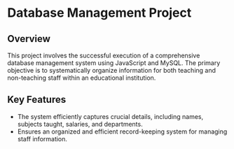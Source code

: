 # Database Management Project

## Overview

This project involves the successful execution of a comprehensive database management system using JavaScript and MySQL. The primary objective is to systematically organize information for both teaching and non-teaching staff within an educational institution.

## Key Features

- The system efficiently captures crucial details, including names, subjects taught, salaries, and departments.
- Ensures an organized and efficient record-keeping system for managing staff information.

